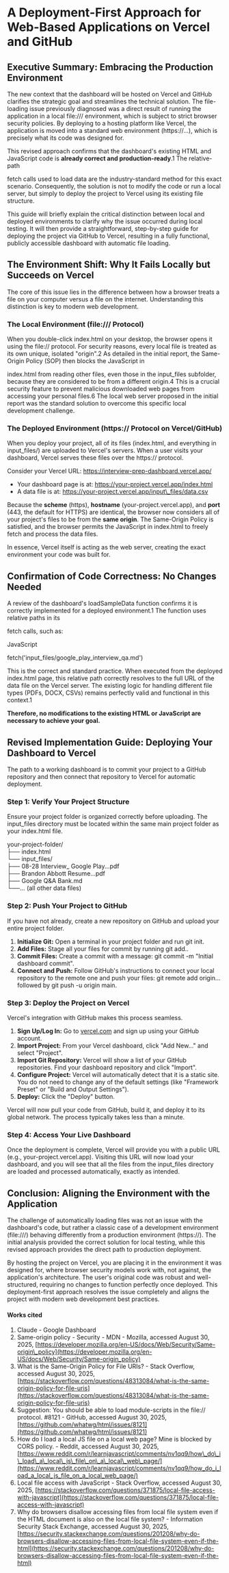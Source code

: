 # **A Deployment-First Approach for Web-Based Applications on Vercel and GitHub**

## **Executive Summary: Embracing the Production Environment**

The new context that the dashboard will be hosted on Vercel and GitHub clarifies the strategic goal and streamlines the technical solution. The file-loading issue previously diagnosed was a direct result of running the application in a local file:/// environment, which is subject to strict browser security policies. By deploying to a hosting platform like Vercel, the application is moved into a standard web environment (https://...), which is precisely what its code was designed for.

This revised approach confirms that the dashboard's existing HTML and JavaScript code is **already correct and production-ready**.1 The relative-path

fetch calls used to load data are the industry-standard method for this exact scenario. Consequently, the solution is not to modify the code or run a local server, but simply to deploy the project to Vercel using its existing file structure.

This guide will briefly explain the critical distinction between local and deployed environments to clarify why the issue occurred during local testing. It will then provide a straightforward, step-by-step guide for deploying the project via GitHub to Vercel, resulting in a fully functional, publicly accessible dashboard with automatic file loading.

## **The Environment Shift: Why It Fails Locally but Succeeds on Vercel**

The core of this issue lies in the difference between how a browser treats a file on your computer versus a file on the internet. Understanding this distinction is key to modern web development.

### **The Local Environment (file:/// Protocol)**

When you double-click index.html on your desktop, the browser opens it using the file:// protocol. For security reasons, every local file is treated as its own unique, isolated "origin".2 As detailed in the initial report, the Same-Origin Policy (SOP) then blocks the JavaScript in

index.html from reading other files, even those in the input\_files subfolder, because they are considered to be from a different origin.4 This is a crucial security feature to prevent malicious downloaded web pages from accessing your personal files.6 The local web server proposed in the initial report was the standard solution to overcome this specific local development challenge.

### **The Deployed Environment (https:// Protocol on Vercel/GitHub)**

When you deploy your project, all of its files (index.html, and everything in input\_files/) are uploaded to Vercel's servers. When a user visits your dashboard, Vercel serves these files over the https:// protocol.

Consider your Vercel URL: https://interview-prep-dashboard.vercel.app/

* Your dashboard page is at: https://your-project.vercel.app/index.html  
* A data file is at: https://your-project.vercel.app/input\_files/data.csv

Because the **scheme** (https), **hostname** (your-project.vercel.app), and **port** (443, the default for HTTPS) are identical, the browser now considers all of your project's files to be from the **same origin**. The Same-Origin Policy is satisfied, and the browser permits the JavaScript in index.html to freely fetch and process the data files.

In essence, Vercel itself is acting as the web server, creating the exact environment your code was built for.

## **Confirmation of Code Correctness: No Changes Needed**

A review of the dashboard's loadSampleData function confirms it is correctly implemented for a deployed environment.1 The function uses relative paths in its

fetch calls, such as:

JavaScript

fetch('input\_files/google\_play\_interview\_qa.md')

This is the correct and standard practice. When executed from the deployed index.html page, this relative path correctly resolves to the full URL of the data file on the Vercel server. The existing logic for handling different file types (PDFs, DOCX, CSVs) remains perfectly valid and functional in this context.1

**Therefore, no modifications to the existing HTML or JavaScript are necessary to achieve your goal.**

## **Revised Implementation Guide: Deploying Your Dashboard to Vercel**

The path to a working dashboard is to commit your project to a GitHub repository and then connect that repository to Vercel for automatic deployment.

### **Step 1: Verify Your Project Structure**

Ensure your project folder is organized correctly before uploading. The input\_files directory must be located within the same main project folder as your index.html file.

your-project-folder/  
├── index.html  
└── input\_files/  
    ├── 08-28 Interview\_ Google Play...pdf  
    ├── Brandon Abbott Resume...pdf  
    ├── Google Q\&A Bank.md  
    └──... (all other data files)

### **Step 2: Push Your Project to GitHub**

If you have not already, create a new repository on GitHub and upload your entire project folder.

1. **Initialize Git:** Open a terminal in your project folder and run git init.  
2. **Add Files:** Stage all your files for commit by running git add..  
3. **Commit Files:** Create a commit with a message: git commit \-m "Initial dashboard commit".  
4. **Connect and Push:** Follow GitHub's instructions to connect your local repository to the remote one and push your files: git remote add origin... followed by git push \-u origin main.

### **Step 3: Deploy the Project on Vercel**

Vercel's integration with GitHub makes this process seamless.

1. **Sign Up/Log In:** Go to [vercel.com](https://vercel.com) and sign up using your GitHub account.  
2. **Import Project:** From your Vercel dashboard, click "Add New..." and select "Project".  
3. **Import Git Repository:** Vercel will show a list of your GitHub repositories. Find your dashboard repository and click "Import".  
4. **Configure Project:** Vercel will automatically detect that it is a static site. You do not need to change any of the default settings (like "Framework Preset" or "Build and Output Settings").  
5. **Deploy:** Click the "Deploy" button.

Vercel will now pull your code from GitHub, build it, and deploy it to its global network. The process typically takes less than a minute.

### **Step 4: Access Your Live Dashboard**

Once the deployment is complete, Vercel will provide you with a public URL (e.g., your-project.vercel.app). Visiting this URL will now load your dashboard, and you will see that all the files from the input\_files directory are loaded and processed automatically, exactly as intended.

## 

## **Conclusion: Aligning the Environment with the Application**

The challenge of automatically loading files was not an issue with the dashboard's code, but rather a classic case of a development environment (file:///) behaving differently from a production environment (https://). The initial analysis provided the correct solution for local testing, while this revised approach provides the direct path to production deployment.

By hosting the project on Vercel, you are placing it in the environment it was designed for, where browser security models work with, not against, the application's architecture. The user's original code was robust and well-structured, requiring no changes to function perfectly once deployed. This deployment-first approach resolves the issue completely and aligns the project with modern web development best practices.

#### **Works cited**

1. Claude \- Google Dashboard  
2. Same-origin policy \- Security \- MDN \- Mozilla, accessed August 30, 2025, [https://developer.mozilla.org/en-US/docs/Web/Security/Same-origin\_policy](https://developer.mozilla.org/en-US/docs/Web/Security/Same-origin_policy)  
3. What is the Same-Origin Policy for File URIs? \- Stack Overflow, accessed August 30, 2025, [https://stackoverflow.com/questions/48313084/what-is-the-same-origin-policy-for-file-uris](https://stackoverflow.com/questions/48313084/what-is-the-same-origin-policy-for-file-uris)  
4. Suggestion: You should be able to load module-scripts in the file:// protocol. \#8121 \- GitHub, accessed August 30, 2025, [https://github.com/whatwg/html/issues/8121](https://github.com/whatwg/html/issues/8121)  
5. How do I load a local JS file on a local web page? Mine is blocked by CORS policy. \- Reddit, accessed August 30, 2025, [https://www.reddit.com/r/learnjavascript/comments/nv1qq9/how\_do\_i\_load\_a\_local\_js\_file\_on\_a\_local\_web\_page/](https://www.reddit.com/r/learnjavascript/comments/nv1qq9/how_do_i_load_a_local_js_file_on_a_local_web_page/)  
6. Local file access with JavaScript \- Stack Overflow, accessed August 30, 2025, [https://stackoverflow.com/questions/371875/local-file-access-with-javascript](https://stackoverflow.com/questions/371875/local-file-access-with-javascript)  
7. Why do browsers disallow accessing files from local file system even if the HTML document is also on the local file system? \- Information Security Stack Exchange, accessed August 30, 2025, [https://security.stackexchange.com/questions/201208/why-do-browsers-disallow-accessing-files-from-local-file-system-even-if-the-html](https://security.stackexchange.com/questions/201208/why-do-browsers-disallow-accessing-files-from-local-file-system-even-if-the-html)